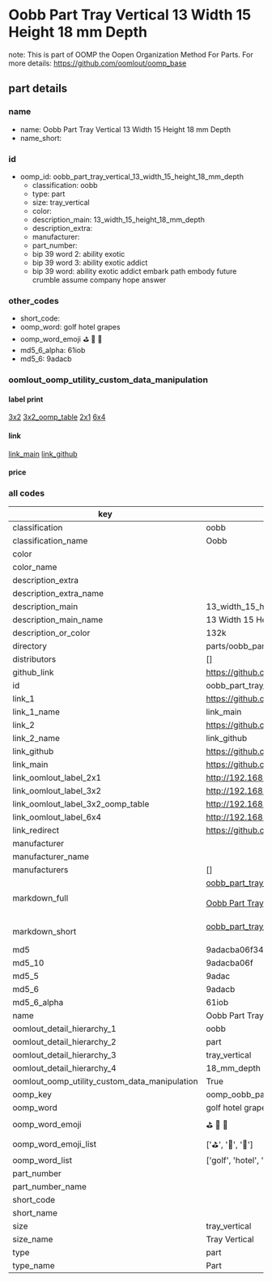 # Oobb Part Tray Vertical 13 Width 15 Height 18 mm Depth  

note: This is part of OOMP the Oopen Organization Method For Parts. For more details: https://github.com/oomlout/oomp_base

##  part details
  







### name
* name: Oobb Part Tray Vertical 13 Width 15 Height 18 mm Depth
* name_short: 
### id
* oomp_id: oobb_part_tray_vertical_13_width_15_height_18_mm_depth
  * classification: oobb
  * type: part
  * size: tray_vertical
  * color: 
  * description_main: 13_width_15_height_18_mm_depth
  * description_extra: 
  * manufacturer: 
  * part_number: 
  * bip 39 word 2: ability exotic
  * bip 39 word 3: ability exotic addict
  * bip 39 word: ability exotic addict embark path embody future crumble assume company hope answer

### other_codes
* short_code: 
* oomp_word: golf hotel grapes
* oomp_word_emoji :golf: :hotel: :grapes:
* md5_6_alpha: 61iob
* md5_6: 9adacb






### oomlout_oomp_utility_custom_data_manipulation
#### label print
[3x2](http://192.168.1.245:1112/?label=oomp%2061iob)
[3x2_oomp_table](http://192.168.1.108:1112/?label=oomp%2061iob)
[2x1](http://192.168.1.242:1112/?label=oomp%2061iob)
[6x4](http://192.168.1.55:1112/?label=oomp%2061iob)    

#### link

[link_main](https://github.com/oomlout/oomlout_oomp_version_1_messy/tree/main/parts/oobb_part_tray_vertical_13_width_15_height_18_mm_depth) [link_github](https://github.com/oomlout/oomlout_oomp_version_1_messy/tree/main/parts/oobb_part_tray_vertical_13_width_15_height_18_mm_depth)                             

#### price







### all codes 
| key | value |  
| --- | --- |  
| classification | oobb |  
| classification_name | Oobb |  
| color |  |  
| color_name |  |  
| description_extra |  |  
| description_extra_name |  |  
| description_main | 13_width_15_height_18_mm_depth |  
| description_main_name | 13 Width 15 Height 18 mm Depth |  
| description_or_color | 132k |  
| directory | parts/oobb_part_tray_vertical_13_width_15_height_18_mm_depth |  
| distributors | [] |  
| github_link | https://github.com/oomlout/oomlout_oomp_part_src/tree/main/parts/oobb_part_tray_vertical_13_width_15_height_18_mm_depth |  
| id | oobb_part_tray_vertical_13_width_15_height_18_mm_depth |  
| link_1 | https://github.com/oomlout/oomlout_oomp_version_1_messy/tree/main/parts/oobb_part_tray_vertical_13_width_15_height_18_mm_depth |  
| link_1_name | link_main |  
| link_2 | https://github.com/oomlout/oomlout_oomp_version_1_messy/tree/main/parts/oobb_part_tray_vertical_13_width_15_height_18_mm_depth |  
| link_2_name | link_github |  
| link_github | https://github.com/oomlout/oomlout_oomp_version_1_messy/tree/main/parts/oobb_part_tray_vertical_13_width_15_height_18_mm_depth |  
| link_main | https://github.com/oomlout/oomlout_oomp_version_1_messy/tree/main/parts/oobb_part_tray_vertical_13_width_15_height_18_mm_depth |  
| link_oomlout_label_2x1 | http://192.168.1.242:1112/?label=oomp%2061iob |  
| link_oomlout_label_3x2 | http://192.168.1.245:1112/?label=oomp%2061iob |  
| link_oomlout_label_3x2_oomp_table | http://192.168.1.108:1112/?label=oomp%2061iob |  
| link_oomlout_label_6x4 | http://192.168.1.55:1112/?label=oomp%2061iob |  
| link_redirect | https://github.com/oomlout/oomlout_oomp_version_1_messy/tree/main/parts/oobb_part_tray_vertical_13_width_15_height_18_mm_depth |  
| manufacturer |  |  
| manufacturer_name |  |  
| manufacturers | [] |  
| markdown_full | [oobb_part_tray_vertical_13_width_15_height_18_mm_depth](none)<br>[](none)<br>[Oobb Part Tray Vertical 13 Width 15 Height 18 Mm Depth](none)<br><br> |  
| markdown_short | [oobb_part_tray_vertical_13_width_15_height_18_mm_depth](none)<br><br> |  
| md5 | 9adacba06f34cbd121d0748406940001 |  
| md5_10 | 9adacba06f |  
| md5_5 | 9adac |  
| md5_6 | 9adacb |  
| md5_6_alpha | 61iob |  
| name | Oobb Part Tray Vertical 13 Width 15 Height 18 mm Depth |  
| oomlout_detail_hierarchy_1 | oobb |  
| oomlout_detail_hierarchy_2 | part |  
| oomlout_detail_hierarchy_3 | tray_vertical |  
| oomlout_detail_hierarchy_4 | 18_mm_depth |  
| oomlout_oomp_utility_custom_data_manipulation | True |  
| oomp_key | oomp_oobb_part_tray_vertical_13_width_15_height_18_mm_depth |  
| oomp_word | golf hotel grapes |  
| oomp_word_emoji | :golf: :hotel: :grapes: |  
| oomp_word_emoji_list | [':golf:', ':hotel:', ':grapes:'] |  
| oomp_word_list | ['golf', 'hotel', 'grapes'] |  
| part_number |  |  
| part_number_name |  |  
| short_code |  |  
| short_name |  |  
| size | tray_vertical |  
| size_name | Tray Vertical |  
| type | part |  
| type_name | Part |  
